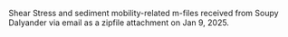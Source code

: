Shear Stress and sediment mobility-related m-files received from Soupy Dalyander via email as a zipfile attachment on Jan 9, 2025. 
